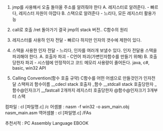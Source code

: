 1. jmp를 사용해서 오출
   돌아올 주소를 알려줘야 한다
  A. 레지스터로 알려준다. - 빠르다, 레지스터 자원이 아깝다
  B. 스택으로 알려준다 - 느리다, 모든 레지스터 활용가능
  
2. call로 호출 /ret 돌아가기
  결국 jmp의 stack 버전.. C함수의 원리
  
3. 레지스터를 사용하 인자 전달 - 빠르다
  하지만 인자의 갯수에 제한이 있다.

4. 스택을 사용한 인자 전달 - 느리다, 인자를 여러개 보낼수 있다.
  인자 전달용 스택을 파괴해야 한다.
  A. 호출자 파괴 - C언어 파괴(가변인자함수를 만들기 위해)
  B. 호출 당한자 파괴 - 시스템에 안정적이고 코드 메모리 사용량이 줄어든다.
    java, c#, basic, win32 API

5. Calling Convention(함수 호출 규약)
   C함수를 어떤 어셈으로 만들것인가
   인자전달             스택파괴      함수이름
   __cdecl      stack               호출자        _함수
   __stdcall    stack               호출당한자    _함수@인자크기
   __fastcall   2개까지 레지스터    호출당한자    @함수@인자크기
                3개부터 스택       

컴파일 : cl [파일명.c] /c
어셈블 : nasm -f win32 -o asm_main.obj nasm_main.asm
역어셈블 : cl [파일명.c] /FAs 

추천서적 : PC Assembly Language EBOOK
